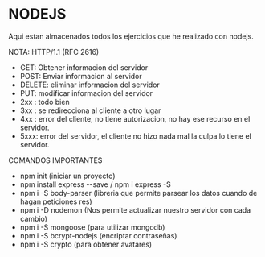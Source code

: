 # NODEJS
Aqui estan almacenados todos los ejercicios que he realizado con nodejs.

NOTA: HTTP/1.1 (RFC 2616)
- GET: Obtener informacion del servidor
- POST: Enviar informacion al servidor
- DELETE: eliminar informacion del servidor
- PUT: modificar informacion del servidor
- 2xx : todo bien
- 3xx : se redirecciona al cliente a otro lugar
- 4xx : error del cliente, no tiene autorizacion, no hay ese recurso en el servidor.
- 5xxx: error del servidor, el cliente no hizo nada mal la culpa lo tiene el servidor.

COMANDOS IMPORTANTES
- npm init (iniciar un proyecto)
- npm install express --save / npm i express -S
- npm i -S body-parser (libreria que permite parsear los datos cuando de hagan peticiones res)
- npm i -D nodemon (Nos permite actualizar nuestro servidor con cada cambio)
- npm i -S mongoose (para utilizar mongodb)
- npm i -S bcrypt-nodejs (encriptar contraseñas)
- npm i -S crypto (para obtener avatares)





